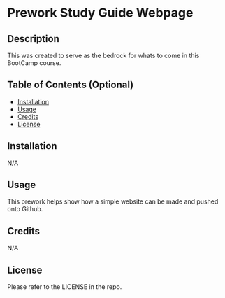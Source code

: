 # Prework Study Guide Webpage

## Description

This was created to serve as the bedrock for whats to come in this BootCamp course.

## Table of Contents (Optional)

- [Installation](#installation)
- [Usage](#usage)
- [Credits](#credits)
- [License](#license)

## Installation

N/A

## Usage

This prework helps show how a simple website can be made and pushed onto Github.

## Credits

N/A

## License

Please refer to the LICENSE in the repo.
